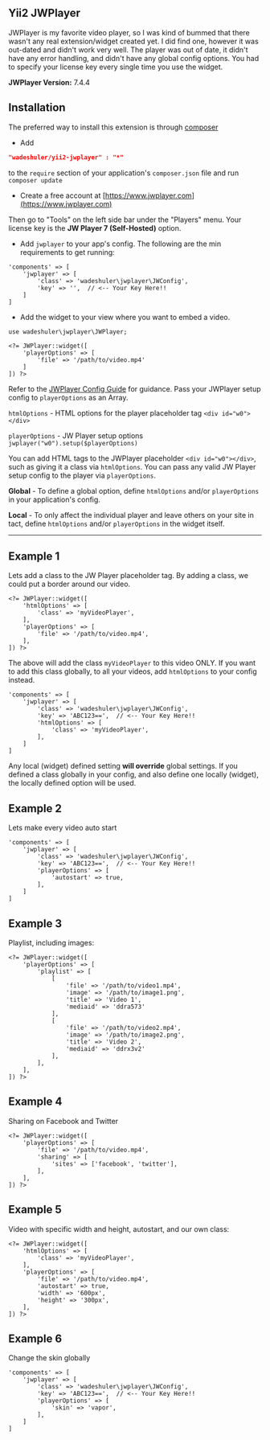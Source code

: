 Yii2 JWPlayer
-------------

JWPlayer is my favorite video player, so I was kind of bummed that there wasn't
any real extension/widget created yet. I did find one, however it was out-dated
and didn't work very well. The player was out of date, it didn't have any error
handling, and didn't have any global config options. You had to specify your
license key every single time you use the widget.

**JWPlayer Version:** 7.4.4

Installation
------------
The preferred way to install this extension is through [composer](http://getcomposer.org/download/)

* Add

```json
"wadeshuler/yii2-jwplayer" : "*"
```

to the `require` section of your application's `composer.json` file and run `composer update`

* Create a free account at [https://www.jwplayer.com](https://www.jwplayer.com)

Then go to "Tools" on the left side bar under the "Players" menu. Your license key
is the **JW Player 7 (Self-Hosted)** option.

* Add `jwplayer` to your app's config. The following are the min requirements to get running:

```
'components' => [
    'jwplayer' => [
        'class' => 'wadeshuler\jwplayer\JWConfig',
        'key' => '',  // <-- Your Key Here!!
    ]
]
```

* Add the widget to your view where you want to embed a video.

```
use wadeshuler\jwplayer\JWPlayer;

<?= JWPlayer::widget([
    'playerOptions' => [
        'file' => '/path/to/video.mp4'
    ]
]) ?>
```

Refer to the [JWPlayer Config Guide](https://developer.jwplayer.com/jw-player/docs/developer-guide/customization/configuration-reference/) for guidance. Pass your JWPlayer setup config to `playerOptions` as an Array.

`htmlOptions` - HTML options for the player placeholder tag `<div id="w0"></div>`

`playerOptions` - JW Player setup options `jwplayer("w0").setup($playerOptions)`

You can add HTML tags to the JWPlayer placeholder `<div id="w0"></div>`, such as giving it a
class via `htmlOptions`. You can pass any valid JW Player setup config to the player via `playerOptions`.

**Global** - To define a global option, define `htmlOptions` and/or `playerOptions` in your application's config.

**Local** - To only affect the individual player and leave others on your site in tact, define `htmlOptions` and/or `playerOptions` in the widget itself.

-----

## Example 1

Lets add a class to the JW Player placeholder tag. By adding a class, we could put a border around our video.

```
<?= JWPlayer::widget([
    'htmlOptions' => [
        'class' => 'myVideoPlayer',
    ],
    'playerOptions' => [
        'file' => '/path/to/video.mp4',
    ],
]) ?>
```

The above will add the class `myVideoPlayer` to this video ONLY. If you want to add this class globally, to all your videos, add `htmlOptions` to your config instead.

```
'components' => [
    'jwplayer' => [
        'class' => 'wadeshuler\jwplayer\JWConfig',
        'key' => 'ABC123==',  // <-- Your Key Here!!
        'htmlOptions' => [
            'class' => 'myVideoPlayer',
        ],
    ]
]
```

Any local (widget) defined setting **will override** global settings. If you defined a class globally in your config, and also define one locally (widget), the locally defined option will be used.

## Example 2

Lets make every video auto start

```
'components' => [
    'jwplayer' => [
        'class' => 'wadeshuler\jwplayer\JWConfig',
        'key' => 'ABC123==',  // <-- Your Key Here!!
        'playerOptions' => [
            'autostart' => true,
        ],
    ]
]
```

## Example 3

Playlist, including images:

```
<?= JWPlayer::widget([
    'playerOptions' => [
        'playlist' => [
            [
                'file' => '/path/to/video1.mp4',
                'image' => '/path/to/image1.png',
                'title' => 'Video 1',
                'mediaid' => 'ddra573'
            ],
            [
                'file' => '/path/to/video2.mp4',
                'image' => '/path/to/image2.png',
                'title' => 'Video 2',
                'mediaid' => 'ddrx3v2'
            ],
        ],
    ],
]) ?>
```

## Example 4

Sharing on Facebook and Twitter

```
<?= JWPlayer::widget([
    'playerOptions' => [
        'file' => '/path/to/video.mp4',
        'sharing' => [
            'sites' => ['facebook', 'twitter'],
        ],
    ],
]) ?>
```

## Example 5

Video with specific width and height, autostart, and our own class:

```
<?= JWPlayer::widget([
    'htmlOptions' => [
        'class' => 'myVideoPlayer',
    ],
    'playerOptions' => [
        'file' => '/path/to/video.mp4',
        'autostart' => true,
        'width' => '600px',
        'height' => '300px',
    ],
]) ?>
```

## Example 6

Change the skin globally

```
'components' => [
    'jwplayer' => [
        'class' => 'wadeshuler\jwplayer\JWConfig',
        'key' => 'ABC123==',  // <-- Your Key Here!!
        'playerOptions' => [
            'skin' => 'vapor',
        ],
    ]
]
```
